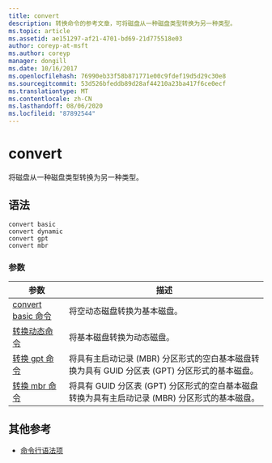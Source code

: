 ```yaml
---
title: convert
description: 转换命令的参考文章，可将磁盘从一种磁盘类型转换为另一种类型。
ms.topic: article
ms.assetid: ae151297-af21-4701-bd69-21d775518e03
author: coreyp-at-msft
ms.author: coreyp
manager: dongill
ms.date: 10/16/2017
ms.openlocfilehash: 76990eb33f58b871771e00c9fdef19d5d29c30e8
ms.sourcegitcommit: 53d526bfeddb89d28af44210a23ba417f6ce0ecf
ms.translationtype: MT
ms.contentlocale: zh-CN
ms.lasthandoff: 08/06/2020
ms.locfileid: "87892544"
---
```

# <a name="convert"></a>convert

将磁盘从一种磁盘类型转换为另一种类型。

## <a name="syntax"></a>语法

```
convert basic
convert dynamic
convert gpt
convert mbr
```

### <a name="parameters"></a>参数

| 参数 | 描述 |
| --------- | ----------- |
| [convert basic 命令](convert-basic.md) | 将空动态磁盘转换为基本磁盘。 |
| [转换动态命令](convert-dynamic.md) | 将基本磁盘转换为动态磁盘。 |
| [转换 gpt 命令](convert-gpt.md) | 将具有主启动记录 (MBR) 分区形式的空白基本磁盘转换为具有 GUID 分区表 (GPT) 分区形式的基本磁盘。 |
| [转换 mbr 命令](convert-mbr.md) | 将具有 GUID 分区表 (GPT) 分区形式的空白基本磁盘转换为具有主启动记录 (MBR) 分区形式的基本磁盘。 |

## <a name="additional-references"></a>其他参考

- [命令行语法项](command-line-syntax-key.md)
